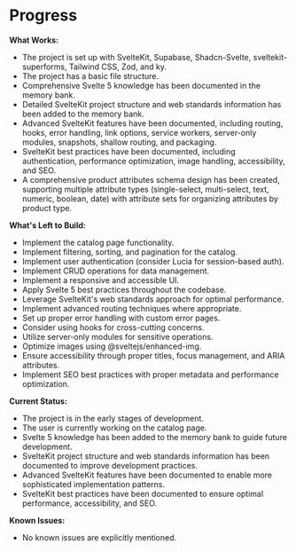 # Progress

**What Works:**

*   The project is set up with SvelteKit, Supabase, Shadcn-Svelte, sveltekit-superforms, Tailwind CSS, Zod, and ky.
*   The project has a basic file structure.
*   Comprehensive Svelte 5 knowledge has been documented in the memory bank.
*   Detailed SvelteKit project structure and web standards information has been added to the memory bank.
*   Advanced SvelteKit features have been documented, including routing, hooks, error handling, link options, service workers, server-only modules, snapshots, shallow routing, and packaging.
*   SvelteKit best practices have been documented, including authentication, performance optimization, image handling, accessibility, and SEO.
*   A comprehensive product attributes schema design has been created, supporting multiple attribute types (single-select, multi-select, text, numeric, boolean, date) with attribute sets for organizing attributes by product type.

**What's Left to Build:**

*   Implement the catalog page functionality.
*   Implement filtering, sorting, and pagination for the catalog.
*   Implement user authentication (consider Lucia for session-based auth).
*   Implement CRUD operations for data management.
*   Implement a responsive and accessible UI.
*   Apply Svelte 5 best practices throughout the codebase.
*   Leverage SvelteKit's web standards approach for optimal performance.
*   Implement advanced routing techniques where appropriate.
*   Set up proper error handling with custom error pages.
*   Consider using hooks for cross-cutting concerns.
*   Utilize server-only modules for sensitive operations.
*   Optimize images using @sveltejs/enhanced-img.
*   Ensure accessibility through proper titles, focus management, and ARIA attributes.
*   Implement SEO best practices with proper metadata and performance optimization.

**Current Status:**

*   The project is in the early stages of development.
*   The user is currently working on the catalog page.
*   Svelte 5 knowledge has been added to the memory bank to guide future development.
*   SvelteKit project structure and web standards information has been documented to improve development practices.
*   Advanced SvelteKit features have been documented to enable more sophisticated implementation patterns.
*   SvelteKit best practices have been documented to ensure optimal performance, accessibility, and SEO.

**Known Issues:**

*   No known issues are explicitly mentioned.
